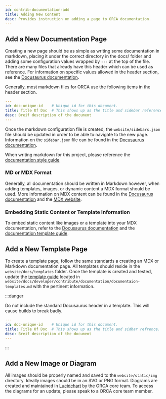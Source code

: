 ```yaml
---
id: contrib-documentation-add
title: Adding New Content
desc: Provides instruction on adding a page to ORCA documentation.
---
```


## Add a New Documentation Page

Creating a new page should be as simple as writing some documentation in markdown,
placing it under the correct directory in the docs/ folder and adding some
configuration values wrapped by `---` at the top of the file. There are many
files that already have this header which can be used as reference. For information
on specific values allowed in the header section, see the [Docusaurus documentation](https://v2.docusaurus.io/docs/markdown-features#markdown-headers).

Generally, most markdown files for ORCA use the following items in the header
section.

```yaml
---
id: doc-unique-id    # Unique id for this document.
title: Title Of Doc  # This shows up as the title and sidebar reference.
desc: Breif description of the document
---
```

Once the markdown configuration file is created, the `website/sidebars.json`
file should be updated in order to be able to navigate to the new page. Information
on the `sidebar.json` file can be found in the [Docusaurus documentation](https://v2.docusaurus.io/docs/sidebar#sidebar-object).

When writing markdown for this project, please reference the
[documentation style guide](./documentation-style-guide.md)


### MD or MDX Format

Generally, all documentation should be written in Markdown however, when adding
templates, images, or dynamic content a MDX format should be used. More information
on MDX content can be found in the [Docusaurus documentation](https://v2.docusaurus.io/docs/markdown-features/#embedding-react-components-with-mdx)
and the [MDX website](https://mdxjs.com/).


### Embedding Static Content or Template Information

To embed static content like images or a template into your MDX documentation,
refer to the [Docusaurus documentation](https://v2.docusaurus.io/docs/static-assets/)
and the [documentation template guide](documentaion-templates.md).


## Add a New Template Page

To create a template page, follow the same standards a creating an MDX or
Markdown documentation page. All templates should reside in the `website/docs/templates`
folder. Once the template is created and tested, update the [template guide](documentaion-templates.md)
located in `website/docs/developer/contribute/documentation/documentaion-templates.md`
with the pertinent information.

:::danger

Do not include the standard Docusaurus header in a template. This will cause
builds to break badly.

```yaml
---
id: doc-unique-id    # Unique id for this document.
title: Title Of Doc  # This shows up as the title and sidbar refrence.
desc: Breif description of the document
---
```

:::


## Add a New Image or Diagram

All images should be properly named and saved to the `website/static/img` directory.
Ideally images should be in an SVG or PNG format. Diagrams are created and
maintained in [Lucidchart](https://www.lucidchart.com/) by the ORCA core team.
To access the diagrams for an update, please speak to a ORCA core team member.
